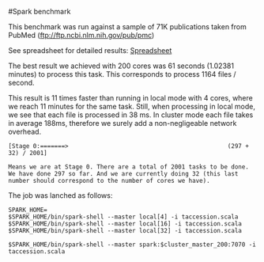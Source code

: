 #Spark benchmark

This benchmark was run against a sample of 71K publications taken from PubMed (ftp://ftp.ncbi.nlm.nih.gov/pub/pmc)

See spreadsheet for detailed results: [Spreadsheet](https://docs.google.com/spreadsheets/d/1Z_7flxM5si8DfLZTMH8ruwFiU5ONX5He062SGxgsla8/edit?usp=sharing)

The best result we achieved with 200 cores was 61 seconds (1.02381 minutes) to process this task.
This corresponds to process 1164 files / second.

This result is 11 times faster than running in local mode with 4 cores, where we reach 11 minutes for the same task. 
Still, when processing in local mode, we see that each file is processed in 38 ms. 
In cluster mode each file takes in average 188ms, therefore we surely add a non-negligeable network overhead.


```shell 
[Stage 0:=======>                                             (297 + 32) / 2001]

Means we are at Stage 0. There are a total of 2001 tasks to be done. We have done 297 so far. And we are currently doing 32 (this last number should correspond to the number of cores we have).
```



The job was lanched as follows:

```shell
SPARK_HOME=
$SPARK_HOME/bin/spark-shell --master local[4] -i taccession.scala
$SPARK_HOME/bin/spark-shell --master local[16] -i taccession.scala
$SPARK_HOME/bin/spark-shell --master local[32] -i taccession.scala

$SPARK_HOME/bin/spark-shell --master spark:$cluster_master_200:7070 -i taccession.scala
```
